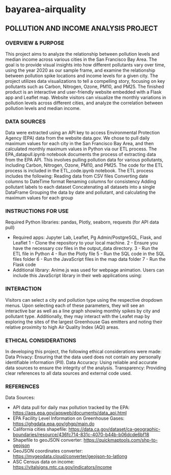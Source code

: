 # bayarea-airquality

## POLLUTION AND INCOME ANALYSIS PROJECT ##

### OVERVIEW & PURPOSE ###
This project aims to analyze the relationship between pollution levels and median income across various cities in the San Francisco Bay Area. The goal is to provide visual insights into how different pollutants vary over time, using the year 2020 as our sample frame, and examine the relationship between pollution spike locations and income levels for a given city. The project utilizes data visualizations to tell a compelling story, focusing on key pollutants such as Carbon, Nitrogen, Ozone, PM10, and PM25.
The finished product is an interactive and user-friendly website embedded with a Flask app and Leaflet map. Website visitors can visualize the monthly variations in pollution levels across different cities, and analyze the correlation between pollution levels and median income.

### DATA SOURCES ###
Data were extracted using an API key to access Environmental Protection Agency (EPA) data from the website data.gov. We chose to pull daily maximum values for each city in the San Francisco Bay Area, and then calculated monthly maximum values in Python via our ETL process. 
The EPA_datapull.ipynb notebook documents the process of extracting data from the EPA API. This involves pulling pollution data for various pollutants, including Carbon, Nitrogen, Ozone, PM10, and PM25. The code for the ETL process is included in the ETL_code.ipynb notebook.
The ETL process includes the following:
Reading data from CSV files
Converting date columns to DateTime format
Renaming columns for consistency
Adding pollutant labels to each dataset
Concatenating all datasets into a single DataFrame
Grouping the data by date and pollutant, and calculating the maximum values for each group

### INSTRUCTIONS FOR USE ###
Required Python libraries: pandas, Plotly, seaborn, requests (for API data pull)
- Required apps: Jupyter Lab, Leaflet, Pg Admin/PostgreSQL, Flask, and Leaflet
1 - Clone the repository to your local machine.
2 - Ensure you have the necessary csv files in the output_data directory.
3 - Run the ETL file in Python
4 - Run the Plotly file
5 - Run the SQL code in  the SQL files folder
6 - Run the JavaScript files in the map data folder
7 - Run the Flask code
- Additional library: Anime.js was used for webpage animation. Users can include this JavaScript library in their web applications using: <script src = "https://cdn.jsdelivr.net/npm/animejs/lib/anime.min.js"> </script>

### INTERACTION ###
Visitors can select a city and pollution type using the respective dropdown menus. Upon selecting each of these parameters, they will see an interactive bar as well as a line graph showing monthly spikes by city and pollutant type. Additionally, they may interact with the Leafet map by exploring the sites of the largest Greenhouse Gas emitters and noting their relative proximity to high Air Quality Index (AQI) areas.

### ETHICAL CONSIDERATIONS ###
In developing this project, the following ethical considerations were made:
Data Privacy: Ensuring that the data used does not contain any personally identifiable information (PII).
Data Accuracy: Using reliable and accurate data sources to ensure the integrity of the analysis.
Transparency: Providing clear references to all data sources and external code used.

### REFERENCES ###
Data Sources: 
- API data pull for daily max pollution tracked by the EPA: https://aqs.epa.gov/aqsweb/documents/data_api.html
- EPA Facility Level Information on Greenhouse Gases: https://ghgdata.epa.gov/ghgp/main.do
- California cities shapefile: https://data.ca.gov/dataset/ca-geographic-boundaries/resource/436fc714-831c-4070-b44b-b06dcde6bf18
- Shapefile to geoJSON converter: https://quickmaptools.com/shp-to-geojson
- GeoJSON coordinates converter: https://mygeodata.cloud/converter/geojson-to-latlong
- ASC Census data on income: https://vitalsigns.mtc.ca.gov/indicators/income
